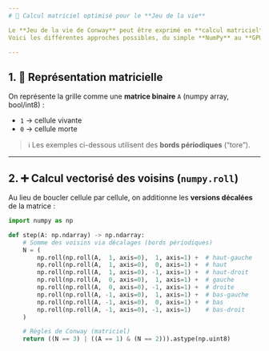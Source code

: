 ```yaml
---
# 🚀 Calcul matriciel optimisé pour le **Jeu de la vie**

Le **Jeu de la vie de Conway** peut être exprimé en **calcul matriciel** pour accélérer drastiquement son exécution.  
Voici les différentes approches possibles, du simple **NumPy** au **GPU**.

---
```


## 1. 🎲 Représentation matricielle
On représente la grille comme une **matrice binaire** `A` (numpy array, bool/int8) :  
- `1` → cellule vivante  
- `0` → cellule morte

> ℹ️ Les exemples ci-dessous utilisent des **bords périodiques** (“tore”).  

---

## 2. ➕ Calcul vectorisé des voisins (`numpy.roll`)
Au lieu de boucler cellule par cellule, on additionne les **versions décalées** de la matrice :

```python
import numpy as np

def step(A: np.ndarray) -> np.ndarray:
    # Somme des voisins via décalages (bords périodiques)
    N = (
        np.roll(np.roll(A,  1, axis=0),  1, axis=1) +  # haut-gauche
        np.roll(np.roll(A,  1, axis=0),  0, axis=1) +  # haut
        np.roll(np.roll(A,  1, axis=0), -1, axis=1) +  # haut-droit
        np.roll(np.roll(A,  0, axis=0),  1, axis=1) +  # gauche
        np.roll(np.roll(A,  0, axis=0), -1, axis=1) +  # droite
        np.roll(np.roll(A, -1, axis=0),  1, axis=1) +  # bas-gauche
        np.roll(np.roll(A, -1, axis=0),  0, axis=1) +  # bas
        np.roll(np.roll(A, -1, axis=0), -1, axis=1)    # bas-droit
    )

    # Règles de Conway (matriciel)
    return ((N == 3) | ((A == 1) & (N == 2))).astype(np.uint8)
